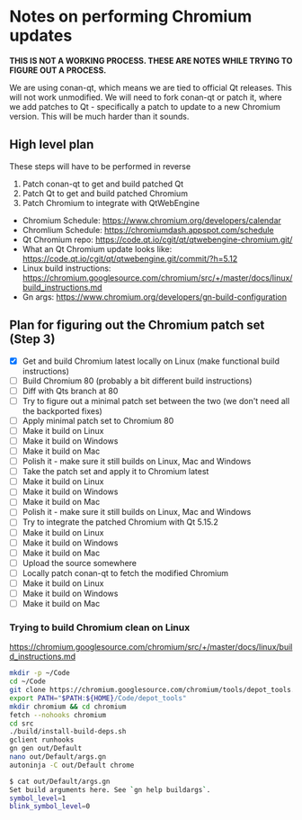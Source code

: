# Notes on performing Chromium updates

**THIS IS NOT A WORKING PROCESS. THESE ARE NOTES WHILE TRYING TO FIGURE OUT A PROCESS.**

We are using conan-qt, which means we are tied to official Qt releases. This will not work unmodified. We will need to fork conan-qt or patch it, where we add patches to Qt - specifically a patch to update to a new Chromium version. This will be much harder than it sounds.

## High level plan

These steps will have to be performed in reverse

1. Patch conan-qt to get and build patched Qt
1. Patch Qt to get and build patched Chromium
1. Patch Chromium to integrate with QtWebEngine

* Chromium Schedule: https://www.chromium.org/developers/calendar
* Chromlium Schedule: https://chromiumdash.appspot.com/schedule
* Qt Chromium repo: https://code.qt.io/cgit/qt/qtwebengine-chromium.git/
* What an Qt Chromium update looks like: https://code.qt.io/cgit/qt/qtwebengine.git/commit/?h=5.12
* Linux build instructions: https://chromium.googlesource.com/chromium/src/+/master/docs/linux/build_instructions.md
* Gn args: https://www.chromium.org/developers/gn-build-configuration

## Plan for figuring out the Chromium patch set (Step 3)

- [x] Get and build Chromium latest locally on Linux (make functional build instructions)
- [ ] Build Chromium 80 (probably a bit different build instructions)
- [ ] Diff with Qts branch at 80
- [ ] Try to figure out a minimal patch set between the two (we don't need all the backported fixes)
- [ ] Apply minimal patch set to Chromium 80
- [ ] Make it build on Linux
- [ ] Make it build on Windows
- [ ] Make it build on Mac
- [ ] Polish it - make sure it still builds on Linux, Mac and Windows
- [ ] Take the patch set and apply it to Chromium latest
- [ ] Make it build on Linux
- [ ] Make it build on Windows
- [ ] Make it build on Mac
- [ ] Polish it - make sure it still builds on Linux, Mac and Windows
- [ ] Try to integrate the patched Chromium with Qt 5.15.2
- [ ] Make it build on Linux
- [ ] Make it build on Windows
- [ ] Make it build on Mac
- [ ] Upload the source somewhere
- [ ] Locally patch conan-qt to fetch the modified Chromium
- [ ] Make it build on Linux
- [ ] Make it build on Windows
- [ ] Make it build on Mac

### Trying to build Chromium clean on Linux

https://chromium.googlesource.com/chromium/src/+/master/docs/linux/build_instructions.md

~~~ bash
mkdir -p ~/Code
cd ~/Code
git clone https://chromium.googlesource.com/chromium/tools/depot_tools.git
export PATH="$PATH:${HOME}/Code/depot_tools"
mkdir chromium && cd chromium
fetch --nohooks chromium
cd src
./build/install-build-deps.sh
gclient runhooks
gn gen out/Default
nano out/Default/args.gn
autoninja -C out/Default chrome
~~~

~~~ bash
$ cat out/Default/args.gn
Set build arguments here. See `gn help buildargs`.
symbol_level=1
blink_symbol_level=0
~~~
